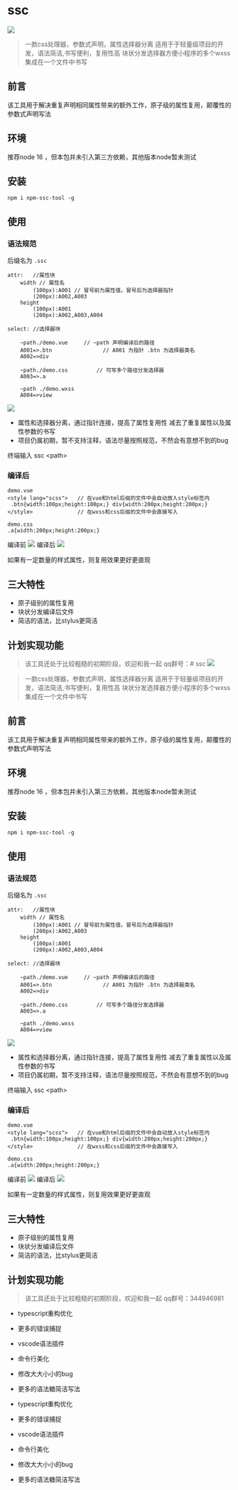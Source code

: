 # ssc
![](http://kaifariji.top/static/img/a4efcb4abc0a1cf4e06afb8c2e3a53e9.logo.png)



> 一款css处理器，参数式声明，属性选择器分离
> 适用于于轻量级项目的开发，语法简洁,书写便利，复用性高
> 块状分发选择器方便小程序的多个wxss集成在一个文件中书写 

## 前言
该工具用于解决重复声明相同属性带来的额外工作，原子级的属性复用，颠覆性的参数式声明写法
## 环境
推荐node 16 ，但本包并未引入第三方依赖，其他版本node暂未测试
## 安装
```
npm i npm-ssc-tool -g
```
## 使用
### 语法规范
后缀名为 `.ssc`
    
```
attr:   //属性块
    width // 属性名
        (100px):A001 // 冒号前为属性值，冒号后为选择器指针
        (200px):A002,A003
    height
        (100px):A001
        (200px):A002,A003,A004
        
select: //选择器块

    ~path./demo.vue     // ~path 声明编译后的路径
    A001=>.btn                // A001 为指针 .btn 为选择器类名
    A002=>div
    
    ~path./demo.css         // 可写多个路径分发选择器
    A003=>.a
    
    ~path ./demo.wxss
    A004=>view
```

![](http://kaifariji.top/static/img/c01e74234325380e1d08fd70840afda6.20230222171024.png)

- 属性和选择器分离，通过指针连接，提高了属性复用性
  减去了重复属性以及属性参数的书写
- 项目仍属初期，暂不支持注释，语法尽量按照规范，不然会有意想不到的bug


终端输入 ssc \<path\>
### 编译后
```
demo.vue
<style lang="scss">   // 在vue和html后缀的文件中会自动放入style标签内
 .btn{width:100px;height:100px;} div{width:200px;height:200px;}
</style>              // 在wxss和css后缀的文件中会直接写入
```
```
demo.css    
.a{width:200px;height:200px;}
```
编译前
![](http://kaifariji.top/static/img/60daa1fbb05ce23154e24e09eb735d7d.css1.png)
编译后
![](http://kaifariji.top/static/img/ec0dc22d5657ca6b342595d7a0d6397a.css2.png)

如果有一定数量的样式属性，则复用效果更好更直观

## 三大特性
 - 原子级别的属性复用
 - 块状分发编译后文件
 - 简洁的语法，比stylus更简洁
## 计划实现功能
> 该工具还处于比较粗糙的初期阶段，欢迎和我一起
> qq群号：# ssc
![](http://kaifariji.top/static/img/a4efcb4abc0a1cf4e06afb8c2e3a53e9.logo.png)



> 一款css处理器，参数式声明，属性选择器分离
> 适用于于轻量级项目的开发，语法简洁,书写便利，复用性高
> 块状分发选择器方便小程序的多个wxss集成在一个文件中书写 

## 前言
该工具用于解决重复声明相同属性带来的额外工作，原子级的属性复用，颠覆性的参数式声明写法
## 环境
推荐node 16 ，但本包并未引入第三方依赖，其他版本node暂未测试
## 安装
```
npm i npm-ssc-tool -g
```
## 使用
### 语法规范
后缀名为 `.ssc`
    
```
attr:   //属性块
    width // 属性名
        (100px):A001 // 冒号前为属性值，冒号后为选择器指针
        (200px):A002,A003
    height
        (100px):A001
        (200px):A002,A003,A004
        
select: //选择器块

    ~path./demo.vue     // ~path 声明编译后的路径
    A001=>.btn                // A001 为指针 .btn 为选择器类名
    A002=>div
    
    ~path./demo.css         // 可写多个路径分发选择器
    A003=>.a
    
    ~path ./demo.wxss
    A004=>view
```

![](http://kaifariji.top/static/img/c01e74234325380e1d08fd70840afda6.20230222171024.png)

- 属性和选择器分离，通过指针连接，提高了属性复用性
  减去了重复属性以及属性参数的书写
- 项目仍属初期，暂不支持注释，语法尽量按照规范，不然会有意想不到的bug


终端输入 ssc \<path\>
### 编译后
```
demo.vue
<style lang="scss">   // 在vue和html后缀的文件中会自动放入style标签内
 .btn{width:100px;height:100px;} div{width:200px;height:200px;}
</style>              // 在wxss和css后缀的文件中会直接写入
```
```
demo.css    
.a{width:200px;height:200px;}
```
编译前
![](http://kaifariji.top/static/img/60daa1fbb05ce23154e24e09eb735d7d.css1.png)
编译后
![](http://kaifariji.top/static/img/ec0dc22d5657ca6b342595d7a0d6397a.css2.png)

如果有一定数量的样式属性，则复用效果更好更直观

## 三大特性
 - 原子级别的属性复用
 - 块状分发编译后文件
 - 简洁的语法，比stylus更简洁
## 计划实现功能
> 该工具还处于比较粗糙的初期阶段，欢迎和我一起
> qq群号：344946981
- typescript重构优化
- 更多的错误捕捉
- vscode语法插件
- 命令行美化
- 修改大大小小的bug
- 更多的语法糖简洁写法

- typescript重构优化
- 更多的错误捕捉
- vscode语法插件
- 命令行美化
- 修改大大小小的bug
- 更多的语法糖简洁写法
